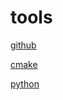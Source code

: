 # tools
[github](https://github.com/shaoxq/tools/tree/master/github)

[cmake](https://github.com/shaoxq/tools/tree/master/cmake)

[python](https://github.com/shaoxq/tools/tree/master/python)